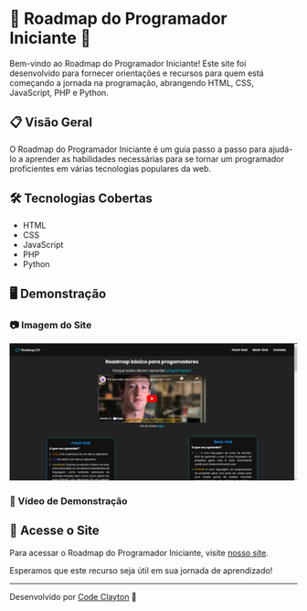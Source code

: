 # 🚀 Roadmap do Programador Iniciante 🌱

Bem-vindo ao Roadmap do Programador Iniciante! Este site foi desenvolvido para fornecer orientações e recursos para quem está começando a jornada na programação, abrangendo HTML, CSS, JavaScript, PHP e Python.

## 📋 Visão Geral

O Roadmap do Programador Iniciante é um guia passo a passo para ajudá-lo a aprender as habilidades necessárias para se tornar um programador proficientes em várias tecnologias populares da web.

## 🛠️ Tecnologias Cobertas

- HTML
- CSS
- JavaScript
- PHP
- Python

## 🖥️ Demonstração

### 📷 Imagem do Site

![Site](assets/img/Preview-site.png)

### 🎥 Vídeo de Demonstração



## 🔗 Acesse o Site

Para acessar o Roadmap do Programador Iniciante, visite [nosso site](https://codeclayton.github.io/Roadmap-Progamacao/index.html).

Esperamos que este recurso seja útil em sua jornada de aprendizado!

---

Desenvolvido por [Code Clayton](https://github.com/CodeClayton) 🌟
